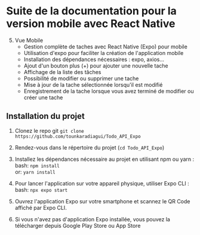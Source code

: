 # Suite de la documentation pour la version mobile avec React Native
5. Vue Mobile
    - Gestion complète de taches avec React Native (Expo) pour mobile
    - Utilisation d'expo pour faciliter la création de l'application mobile
    - Installation des dépendances nécessaires : expo, axios...
    - Ajout d'un bouton plus (+) pour ajouter une nouvelle tache
    - Affichage de la liste des tâches
    - Possibilité de modifier ou supprimer une tache
    - Mise à jour de la tache sélectionnée lorsqu'il est modifié
    - Enregistrement de la tache lorsque vous avez terminé de modifier ou créer une tache

## Installation du projet
1. Clonez le repo git `git clone https://github.com/tounkaradiagui/Todo_API_Expo`
2. Rendez-vous dans le répertoire du projet (`cd Todo_API_Expo`)
3. Installez les dépendances nécessaire au projet en utilisant npm ou yarn :  
   bash: `npm install`    
   or: `yarn install`
4. Pour lancer l'application sur votre appareil physique, utiliser Expo CLI :    
   bash: `npx expo start`
5. Ouvrez l'application Expo sur votre smartphone et scannez le QR Code affiché par Expo CLI.

6. Si vous n'avez pas d'application Expo installée, vous pouvez la télécharger depuis Google Play Store ou App Store
      
